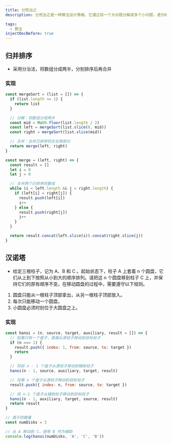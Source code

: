 ```yaml
---
title: 分而治之
description: 分而治之是一种算法设计策略，它通过将一个大问题分解成多个小问题，递归地解决这些小问题，然后将它们的解合并来得到原问题的解。这种方法常用于排序、查找等问题。

tags:
  - 算法
injectDocBefore: true
---
```


## 归并排序

- 采用分治法，将数组分成两半，分别排序后再合并

### 实现

```js
const mergeSort = (list = []) => {
  if (list.length <= 1) {
    return list
  }

  // 分解：将数组分成两半
  const mid = Math.floor(list.length / 2)
  const left = mergeSort(list.slice(0, mid))
  const right = mergeSort(list.slice(mid))

  // 合并：合并已排序的左右两部分
  return merge(left, right)
}

const merge = (left, right) => {
  const result = []
  let i = 0
  let j = 0

  // 合并两个已排序的数组
  while (i < left.length && j < right.length) {
    if (left[i] < right[j]) {
      result.push(left[i])
      i++
    } else {
      result.push(right[j])
      j++
    }
  }

  return result.concat(left.slice(i)).concat(right.slice(j))
}
```

## 汉诺塔

- 给定三根柱子，记为 A、B 和 C 。起始状态下，柱子 A 上套着 n 个圆盘，它们从上到下按照从小到大的顺序排列。请把这 n 个圆盘移到柱子 C 上，并保持它们的原有顺序不变。在移动圆盘的过程中，需要遵守以下规则。

1. 圆盘只能从一根柱子顶部拿出，从另一根柱子顶部放入。
2. 每次只能移动一个圆盘。
3. 小圆盘必须时刻位于大圆盘之上。

### 实现

```js
const hanoi = (n, source, target, auxiliary, result = []) => {
  // 如果只有一个盘子，直接从源柱子移动到目标柱子
  if (n === 1) {
    result.push({ index: 1, from: source, to: target })
    return
  }

  // 将前 n - 1 个盘子从源柱子移动到辅助柱子
  hanoi(n - 1, source, auxiliary, target, result)

  // 将第 n 个盘子从源柱子移动到目标柱子
  result.push({ index: n, from: source, to: target })

  // 将 n-1 个盘子从辅助柱子移动到目标柱子
  hanoi(n - 1, auxiliary, target, source, result)
  return result
}

// 盘子的数量
const numDisks = 3

// 从 A 移动到 C，使用 B 作为辅助
console.log(hanoi(numDisks, 'A', 'C', 'B'))
```
